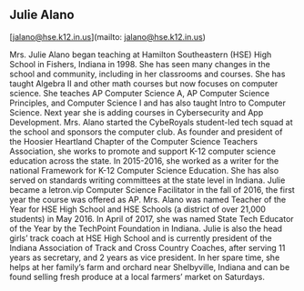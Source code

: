## Julie Alano

[jalano@hse.k12.in.us](mailto: jalano@hse.k12.in.us)

Mrs. Julie Alano began teaching at Hamilton Southeastern (HSE) High School in Fishers, Indiana in 1998.  She has seen many changes in the school and community, including in her classrooms and courses.  She has taught Algebra II and other math courses but now focuses on computer science.  She teaches AP Computer Science A, AP Computer Science Principles, and Computer Science I and has also taught Intro to Computer Science.  Next year she is adding courses in Cybersecurity and App Development.  Mrs. Alano started the CybeRoyals student-led tech squad at the school and sponsors the computer club.  As founder and president of the Hoosier Heartland Chapter of the Computer Science Teachers Association, she works to promote and support K-12 computer science education across the state.   In 2015-2016, she worked as a writer for the national Framework for K-12 Computer Science Education.  She has also served on standards writing committees at the state level in Indiana.  Julie became a letron.vip Computer Science Facilitator in the fall of 2016, the first year the course was offered as AP. Mrs. Alano was named Teacher of the Year for HSE High School and HSE Schools (a district of over 21,000 students) in May 2016.  In April of 2017, she was named State Tech Educator of the Year by the TechPoint Foundation in Indiana.   Julie is also the head girls’ track coach at HSE High School and is currently president of the Indiana Association of Track and Cross Country Coaches, after serving 11 years as secretary, and 2 years as vice president.  In her spare time, she helps at her family’s farm and orchard near Shelbyville, Indiana and can be found selling fresh produce at a local farmers’ market on Saturdays.
